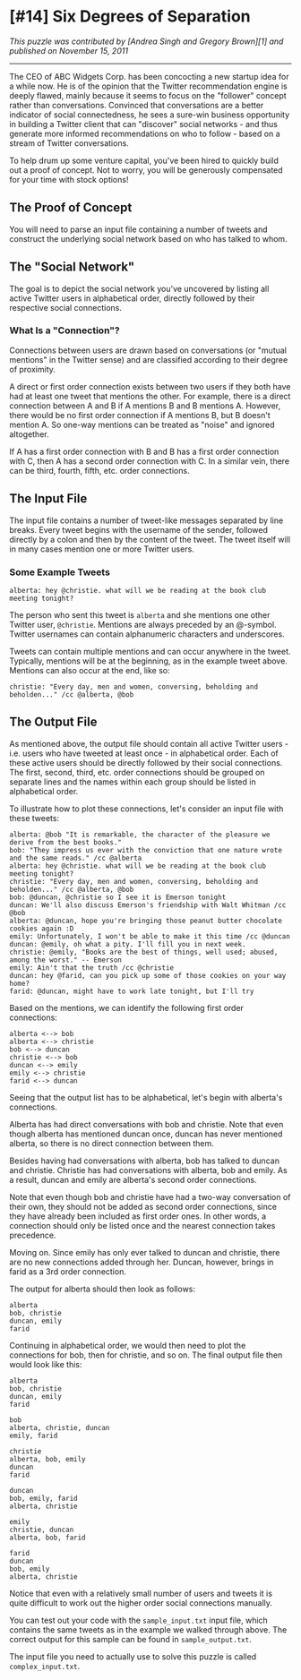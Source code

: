 # [#14] Six Degrees of Separation

_This puzzle was contributed by [Andrea Singh and Gregory Brown][1] and 
published on November 15, 2011_

-----

The CEO of ABC Widgets Corp. has been concocting a new startup idea for a while 
now. He is of the opinion that the Twitter recommendation engine is deeply 
flawed, mainly because it seems to focus on the "follower" concept rather than 
conversations. Convinced that conversations are a better indicator of social 
connectedness, he sees a sure-win business opportunity in building a Twitter 
client that can "discover" social networks - and thus generate more informed 
recommendations on who to follow - based on a stream of Twitter conversations.

To help drum up some venture capital, you've been hired to quickly build out a 
proof of concept. Not to worry, you will be generously compensated for your time
with stock options!

## The Proof of Concept

You will need to parse an input file containing a number of tweets and construct 
the underlying social network based on who has talked to whom.

## The "Social Network"

The goal is to depict the social network you've uncovered by listing all active 
Twitter users in alphabetical order, directly followed by their respective 
social connections.

### What Is a "Connection"?

Connections between users are drawn based on conversations (or "mutual mentions"
in the Twitter sense) and are classified according to their degree of proximity.

A direct or first order connection exists between two users if they both have 
had at least one tweet that mentions the other. For example, there is a direct 
connection between A and B if A mentions B and B mentions A. However, there 
would be no first order connection if A mentions B, but B doesn't mention A. So
one-way mentions can be treated as "noise" and ignored altogether.

If A has a first order connection with B and B has a first order connection with
C, then A has a second order connection with C. In a similar vein, there can be 
third, fourth, fifth, etc. order connections.

## The Input File

The input file contains a number of tweet-like messages separated by line 
breaks. Every tweet begins with the username of the sender, followed directly by
a colon and then by the content of the tweet. The tweet itself will in many 
cases mention one or more Twitter users.

### Some Example Tweets

```
alberta: hey @christie. what will we be reading at the book club meeting tonight?
```

The person who sent this tweet is `alberta` and she mentions one other Twitter 
user, `@christie`. Mentions are always preceded by an @-symbol. Twitter 
usernames can contain alphanumeric characters and underscores.

Tweets can contain multiple mentions and can occur anywhere in the tweet. 
Typically, mentions will be at the beginning, as in the example tweet above. 
Mentions can also occur at the end, like so:

```
christie: "Every day, men and women, conversing, beholding and beholden..." /cc @alberta, @bob
```

## The Output File

As mentioned above, the output file should contain all active Twitter users - 
i.e. users who have tweeted at least once - in alphabetical order. Each of these
active users should be directly followed by their social connections. The first,
second, third, etc. order connections should be grouped on separate lines and 
the names within each group should be listed in alphabetical order.

To illustrate how to plot these connections, let's consider an input file with 
these tweets:

```
alberta: @bob "It is remarkable, the character of the pleasure we derive from the best books."
bob: "They impress us ever with the conviction that one nature wrote and the same reads." /cc @alberta
alberta: hey @christie. what will we be reading at the book club meeting tonight?
christie: "Every day, men and women, conversing, beholding and beholden..." /cc @alberta, @bob
bob: @duncan, @christie so I see it is Emerson tonight
duncan: We'll also discuss Emerson's friendship with Walt Whitman /cc @bob
alberta: @duncan, hope you're bringing those peanut butter chocolate cookies again :D
emily: Unfortunately, I won't be able to make it this time /cc @duncan
duncan: @emily, oh what a pity. I'll fill you in next week.
christie: @emily, "Books are the best of things, well used; abused, among the worst." -- Emerson
emily: Ain't that the truth /cc @christie
duncan: hey @farid, can you pick up some of those cookies on your way home?
farid: @duncan, might have to work late tonight, but I'll try
```

Based on the mentions, we can identify the following first order connections:

```
alberta <--> bob
alberta <--> christie
bob <--> duncan
christie <--> bob
duncan <--> emily
emily <--> christie
farid <--> duncan
```

Seeing that the output list has to be alphabetical, let's begin with alberta's 
connections.

Alberta has had direct conversations with bob and christie. Note that even 
though alberta has mentioned duncan once, duncan has never mentioned alberta, so
there is no direct connection between them.

Besides having had conversations with alberta, bob has talked to duncan and 
christie. Christie has had conversations with alberta, bob and emily. As a 
result, duncan and emily are alberta's second order connections.

Note that even though bob and christie have had a two-way conversation of their 
own, they should not be added as second order connections, since they have 
already been included as first order ones. In other words, a connection should 
only be listed once and the nearest connection takes precedence.

Moving on. Since emily has only ever talked to duncan and christie, there are no
new connections added through her. Duncan, however, brings in farid as a 3rd 
order connection.

The output for alberta should then look as follows:

```
alberta
bob, christie
duncan, emily
farid
```

Continuing in alphabetical order, we would then need to plot the connections for
bob, then for christie, and so on. The final output file then would look like 
this:

```
alberta
bob, christie
duncan, emily
farid

bob
alberta, christie, duncan
emily, farid

christie
alberta, bob, emily
duncan
farid

duncan
bob, emily, farid
alberta, christie

emily
christie, duncan
alberta, bob, farid

farid
duncan
bob, emily
alberta, christie
```

Notice that even with a relatively small number of users and tweets it is quite
difficult to work out the higher order social connections manually.

You can test out your code with the `sample_input.txt` input file, which 
contains the same tweets as in the example we walked through above. The correct 
output for this sample can be found in `sample_output.txt`.

The input file you need to actually use to solve this puzzle is called 
`complex_input.txt`.
